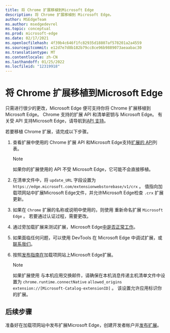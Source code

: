 ```yaml
---
title: 将 Chrome 扩展移植到Microsoft Edge
description: 将 Chrome 扩展移植到 Microsoft Edge。
author: MSEdgeTeam
ms.author: msedgedevrel
ms.topic: conceptual
ms.prod: microsoft-edge
ms.date: 02/17/2021
ms.openlocfilehash: 4f39b4c646f1fc82935d18807af578201a2a4559
ms.sourcegitcommit: e12d7e7d8b182b79cc8ce96b9889073aeaabac30
ms.translationtype: MT
ms.contentlocale: zh-CN
ms.lasthandoff: 01/25/2022
ms.locfileid: "12319918"
---
```

# <a name="port-a-chrome-extension-to-microsoft-edge"></a>将 Chrome 扩展移植到Microsoft Edge

只需进行很少的更改，Microsoft Edge 便可支持你将 Chrome 扩展移植到 Microsoft Edge。  Chrome 支持的扩展 API 和清单密钥与 Microsoft Edge。  有关受 API 支持Microsoft Edge，请导航到[API 支持](./api-support.md)。

若要移植 Chrome 扩展，请完成以下步骤。

1.  查看扩展中使用的 Chrome 扩展 API 和Microsoft Edge支持[扩展的 API](./api-support.md)列表。

    > [!NOTE]
    > 如果你的扩展使用的 API 不受 Microsoft Edge，它可能不会直接移植。

1.  在清单文件中，将 `update_URL` 字段设置为 `https://edge.microsoft.com/extensionwebstorebase/v1/crx` 。  值指向加载项网站中扩展Microsoft Edge文件，并允许Microsoft Edge检查 `.crx` 扩展更新。
1.  如果在 `Chrome` 扩展的名称或说明中使用的，则使用 重新命名扩展 `Microsoft Edge` 。  若要通过认证过程，需要更改。
1.  通过旁加载扩展来测试扩展，Microsoft Edge[中是否正常工作](../getting-started/extension-sideloading.md)。
1.  如果面临任何问题，可以使用 DevTools 在 Microsoft Edge 中调试扩展，或[联系我们](mailto:ext_dev_support@microsoft.com)。
1.  按照[发布指南在](../publish/publish-extension.md)加载项网站上Microsoft Edge扩展。

    > [!NOTE]
    > 如果扩展使用 与本机应用交换邮件，请确保在本机消息传递主机清单文件中设置为 `chrome.runtime.connectNative` `allowed_origins` `extension://[Microsoft-Catalog-extensionID]` 。  该设置允许应用标识你的扩展。


<!-- ====================================================================== -->
## <a name="next-steps"></a>后续步骤

准备好在加载项网站中发布扩展Microsoft Edge，创建开发者帐户并[发布扩展](../publish/publish-extension.md)。 [](../publish/create-dev-account.md)
